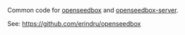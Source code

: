 Common code for [openseedbox](https://github.com/erindru/openseedbox) and [openseedbox-server](https://github.com/erindru/openseedbox-server).

See: https://github.com/erindru/openseedbox
